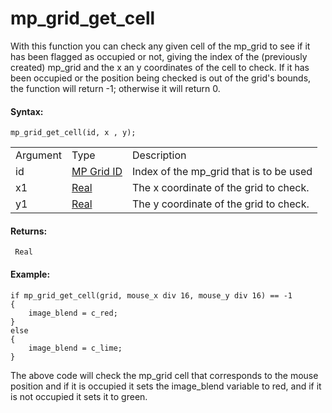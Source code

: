 # mp_grid_get_cell

With this function you can check any given cell of the mp_grid to see if
it has been flagged as occupied or not, giving the index of the
(previously created) mp_grid and the x an y coordinates of the cell to
check. If it has been occupied or the position being checked is out of
the grid's bounds, the function will return -1; otherwise it will return
0.

#### Syntax:

``` gml
mp_grid_get_cell(id, x , y);
```

|          |                                                                                                                            |                                         |
|----------|----------------------------------------------------------------------------------------------------------------------------|-----------------------------------------|
| Argument | Type                                                                                                                       | Description                             |
| id       |  [MP Grid ID](../../../../../GameMaker_Language/GML_Reference/Movement_And_Collisions/Motion_Planning/mp_grid_create)  | Index of the mp_grid that is to be used |
| x1       |  [Real](../../../../../GameMaker_Language/GML_Overview/Data_Types)                                                     | The x coordinate of the grid to check.  |
| y1       |  [Real](../../../../../GameMaker_Language/GML_Overview/Data_Types)                                                     | The y coordinate of the grid to check.  |

#### Returns:

``` gml
 Real
```

#### Example:

``` gml
if mp_grid_get_cell(grid, mouse_x div 16, mouse_y div 16) == -1
{
    image_blend = c_red;
}
else
{
    image_blend = c_lime;
}
```

The above code will check the mp_grid cell that corresponds to the mouse
position and if it is occupied it sets the image_blend variable to red,
and if it is not occupied it sets it to green.
